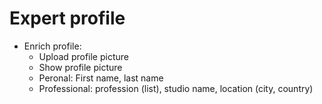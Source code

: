 # Expert profile

- Enrich profile:
  - Upload profile picture
  - Show profile picture
  - Peronal: First name, last name 
  - Professional: profession (list), studio name, location (city, country)
